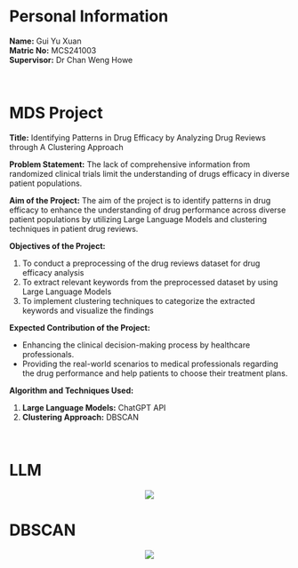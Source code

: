 # Personal Information
**Name:** Gui Yu Xuan <br>
**Matric No:** MCS241003 <br>
**Supervisor:** Dr Chan Weng Howe

<br>

# MDS Project
**Title:** 
Identifying Patterns in Drug Efficacy by Analyzing Drug Reviews through A Clustering Approach

**Problem Statement:**
The lack of comprehensive information from randomized clinical trials limit the understanding of drugs efficacy in diverse patient populations. 

**Aim of the Project:**
The aim of the project is to identify patterns in drug efficacy to enhance the understanding of drug performance across diverse patient populations by utilizing Large Language Models and clustering techniques in patient drug reviews.

**Objectives of the Project:**
1.	To conduct a preprocessing of the drug reviews dataset for drug efficacy analysis
2.	To extract relevant keywords from the preprocessed dataset by using Large Language Models
3.	To implement clustering techniques to categorize the extracted keywords and visualize the findings

**Expected Contribution of the Project:**
- Enhancing the clinical decision-making process by healthcare professionals.
- Providing the real-world scenarios to medical professionals regarding the drug performance and help patients to choose their treatment plans.

**Algorithm and Techniques Used:**
1. **Large Language Models:** ChatGPT API
2. **Clustering Approach:** DBSCAN

<br>

# **LLM**
<div align="center"><img src="https://github.com/drshahizan/research-design/edit/main/proposal/proposal24251/wyu04/images/Picture2.png"></div>

# **DBSCAN**
<div align="center"><img src="https://github.com/drshahizan/research-design/edit/main/proposal/proposal24251/wyu04/images/Picture1.png"></div>
